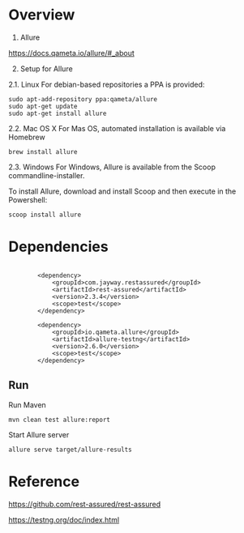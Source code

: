 
# Overview

1. Allure

https://docs.qameta.io/allure/#_about


2. Setup for Allure

2.1. Linux
For debian-based repositories a PPA is provided:
```
sudo apt-add-repository ppa:qameta/allure
sudo apt-get update 
sudo apt-get install allure
```
2.2. Mac OS X
For Mas OS, automated installation is available via Homebrew
```
brew install allure
```
2.3. Windows
For Windows, Allure is available from the Scoop commandline-installer.

To install Allure, download and install Scoop and then execute in the Powershell:
```
scoop install allure
```


# Dependencies 

```$xslt

        <dependency>
            <groupId>com.jayway.restassured</groupId>
            <artifactId>rest-assured</artifactId>
            <version>2.3.4</version>
            <scope>test</scope>
        </dependency>
        
        <dependency>
            <groupId>io.qameta.allure</groupId>
            <artifactId>allure-testng</artifactId>
            <version>2.6.0</version>
            <scope>test</scope>
        </dependency>

```
## Run

Run Maven

```$xslt
mvn clean test allure:report
```

Start Allure server

```$xslt
allure serve target/allure-results
```

# Reference

https://github.com/rest-assured/rest-assured

https://testng.org/doc/index.html
